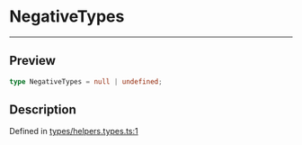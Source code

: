 
      
# NegativeTypes

<div class="api-docs__separator" data-reactroot="">

---

</div><div class="api-docs__section">

## Preview

</div><div class="api-docs__preview type single">

```ts
type NegativeTypes = null | undefined;
```

</div><div class="api-docs__section">

## Description

</div><div class="api-docs__description"><span class="api-docs__do-not-parse">



</span></div><div class="api-docs__definition">

Defined in [types/helpers.types.ts:1](https://github.com/BetterTyped/hyper-fetch/blob/1a97772c/packages/core/src/types/helpers.types.ts#L1)

</div>